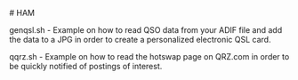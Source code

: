 <p># HAM</p>
<p>genqsl.sh - Example on how to read QSO data from your ADIF file and add the data to a JPG in order to create a personalized electronic QSL card.</p>
<p>qqrz.sh   - Example on how to read the hotswap page on QRZ.com in order to be quickly notified of postings of interest.</p>
